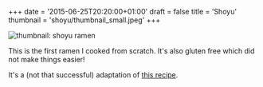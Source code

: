 +++
date = '2015-06-25T20:20:00+01:00'
draft = false
title = 'Shoyu'
thumbnail = 'shoyu/thumbnail_small.jpeg'
+++

![thumbnail: shoyu ramen](thumbnail.jpeg)

This is the first ramen I cooked from scratch. It's also gluten free which did not make things easier!

It's a (not that successful) adaptation of [this recipe](http://www.halfbakedharvest.com/crockpot-crispy-caramelized-pork-ramen-noodle-soup-wcurry-roasted-acorn-squash/).
